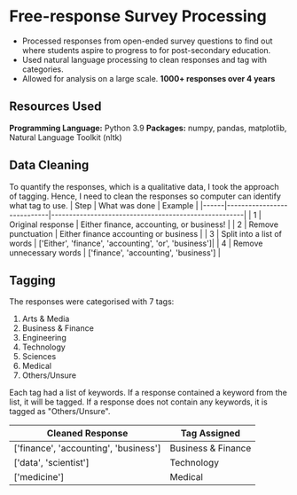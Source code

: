 # Free-response Survey Processing

 - Processed responses from open-ended survey questions to find out where students aspire to progress to for post-secondary education.
 - Used natural language processing to clean responses and tag with categories.
 - Allowed for analysis on a large scale. **1000+ responses over 4 years**

## Resources Used

**Programming Language:** Python 3.9
**Packages:** numpy, pandas, matplotlib, Natural Language Toolkit (nltk)

## Data Cleaning
To quantify the responses, which is a qualitative data, I took the approach of tagging. Hence, I need to clean the responses so computer can identify what tag to use.
| Step | What was done              |     Example                                          |
|------|----------------------------|------------------------------------------------------|
|  1   | Original response          | Either finance, accounting, or business!             |
|  2   | Remove punctuation         | Either finance accounting or business                |
|  3   | Split into a list of words | ['Either', 'finance', 'accounting', 'or', 'business']|
|  4   | Remove unnecessary words   | ['finance', 'accounting', 'business']                |

## Tagging
The responses were categorised with 7 tags:
 1. Arts & Media
 2. Business & Finance
 3. Engineering
 4. Technology
 5. Sciences
 6. Medical
 7. Others/Unsure
 
 Each tag had a list of keywords. If a response contained a keyword from the list, it will be tagged. If a response does not contain any keywords, it is tagged as "Others/Unsure".

| Cleaned Response                      | Tag Assigned       |
|---------------------------------------|--------------------|
| ['finance', 'accounting', 'business'] | Business & Finance |
| ['data', 'scientist']                 | Technology         |
| ['medicine']                          | Medical            |
